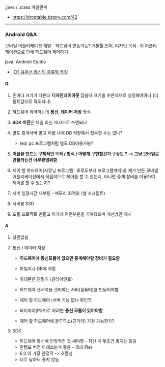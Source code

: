 .java / .class 파일관계

- https://droptable.tistory.com/42

***

### Android Q&A

모바일 어플리케이션 개발 - 하드웨어 연동가능?
개발툴,언어, 디자인
목적 : 이 어플리케이션으로 인해 하드웨어 제어하기 



java, Android Studio

- [IOT 유무선 통신의 종류와 특징](http://www.hardcopyworld.com/ngine/aduino/index.php/archives/3046)

  

#### **Q**

1. 폰마다 크기가 다른대 **디자인레이아웃** 잡을때 크기를 어떤식으로 설정해야하나 (디폴트값으로 줘도되나)

2. 하드웨어 제어하는데 **통신**, **데이터 저장** 방식

3. **SDK 버전**은 제일 최신 10.0으로 쓰면되나

4. 별도 중계서버 말고 어플 내에 DB 저장해서 접속할 수는 없나? 
   
   - (ex) pc 프로그램처럼 별도 DB이용가능?
   
     
   
5. **어플을 만드는 구체적인 목적 / 방식 / 어떻게 구현할건가 구상도 ?  -> 그냥 모바일로 만들라는건 너무광범위함** 

6. 제어 할 하드웨어(사장님 프로그램 : 회로도부터 프로그램까지)을 제가 만든 모바일 어플리케이션에서 직접적으로 제어를 할 수 있는지, 아니면 중계 장비를 이용하여 제어를 할 수 있는지?

7. 서버 일정시간 재부팅 - 메모리 최적화 (쉘 스크립트) 

8. 서버용 SSD

9. 포폴 프로젝트 만들고 이거에 어떤부분을 기여했으며 개선방안 제시





#### **A**

1. 상관없음 

2. 통신 / 데이터 저장

   - **하드웨어에 통신모듈이 없으면 중계해야할 장비가 필요함** 

   - 파일이나 DB에 저장
   - 휴대폰은 단말기 (클라이언트)
   - 하드웨어 센서쪽을 관리하는 서버(컴퓨터)를 만들어야함 
   - 제어 할 하드웨어 (서버 기능 없나 확인?)
   - 와이파이(P2P)로 하려면 **통신 모듈이 있어야함** 
   - 제어 할 하드웨어에 블루투스(근거리) 지원 가능한가?

3. SDK
   - 하드웨어 통신에 안정적인 것 써야함 - 최신 게 무조건 좋지는 않음 
   - 한템포 버전 아래쓰는게 좋음 - (9.0 Pie)
   - 6.0 이 가장 안정적 -> 호환성 
   - 너무 낮아도 좋지 않음 



